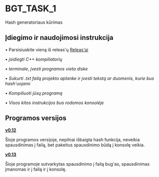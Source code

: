 # BGT_TASK_1
Hash generatoriaus kūrimas

## Įdiegimo ir naudojimosi instrukcija
• Parsisiuskite vieną iš releas'ų [Releas'ai](https://github.com/ugniusado/Obj-Task2/releases) 

• *įsidiegti C++ kompiliatorių*

• *terminale, įvesti programos vieta diske*

• *Sukurti .txt failą projekto aplanke ir įvesti tekstą ar duomenis, kurie bus hash'uojami*

• *Kompiliuoti jūsų programą*

• *Visos kitos instrukcijos bus rodomos konsolėje*

## Programos versijos 

**[v0.12](https://github.com/ugniusado/BGT_TASK_1/releases/tag/v0.12)**

Šioje programos versijoje, nepilnai išbaigta hash funkcija, neveikia spausdinimas į failą, bet pakeitus spausdinimo būdą į konsolę veikia.

**[v0.13](https://github.com/ugniusado/BGT_TASK_1/releases/tag/v0.13)**

Šioje programoje sutvarkytas spausdinimo į failą bug'as, spausdinimas įmanomas ir į failą ir į konsolę.




